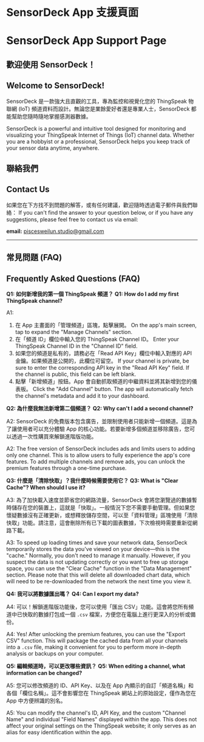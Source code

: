 # SensorDeck App 支援頁面

# SensorDeck App Support Page

## 歡迎使用 SensorDeck！

## Welcome to SensorDeck\!

SensorDeck 是一款強大且直觀的工具，專為監控和視覺化您的 ThingSpeak 物聯網 (IoT) 頻道資料而設計。無論您是業餘愛好者還是專業人士，SensorDeck 都能幫助您隨時隨地掌握感測器數據。

SensorDeck is a powerful and intuitive tool designed for monitoring and visualizing your ThingSpeak Internet of Things (IoT) channel data. Whether you are a hobbyist or a professional, SensorDeck helps you keep track of your sensor data anytime, anywhere.

## 聯絡我們

## Contact Us

如果您在下方找不到問題的解答，或有任何建議，歡迎隨時透過電子郵件與我們聯絡：
If you can't find the answer to your question below, or if you have any suggestions, please feel free to contact us via email:

**email:** piscesweilun.studio@gmail.com

-----

## 常見問題 (FAQ)

## Frequently Asked Questions (FAQ)

**Q1: 如何新增我的第一個 ThingSpeak 頻道？**
**Q1: How do I add my first ThingSpeak channel?**

A1:

1.  在 App 主畫面的「管理頻道」區塊，點擊展開。
    On the app's main screen, tap to expand the "Manage Channels" section.
2.  在「頻道 ID」欄位中輸入您的 ThingSpeak Channel ID。
    Enter your ThingSpeak Channel ID in the "Channel ID" field.
3.  如果您的頻道是私有的，請務必在「Read API Key」欄位中輸入對應的 API 金鑰。如果頻道是公開的，此欄位可留空。
    If your channel is private, be sure to enter the corresponding API key in the "Read API Key" field. If the channel is public, this field can be left blank.
4.  點擊「新增頻道」按鈕。App 會自動抓取頻道的中繼資料並將其新增到您的儀表板。
    Click the "Add Channel" button. The app will automatically fetch the channel's metadata and add it to your dashboard.

**Q2: 為什麼我無法新增第二個頻道？**
**Q2: Why can't I add a second channel?**

A2: SensorDeck 的免費版本包含廣告，並限制使用者只能新增一個頻道。這是為了讓使用者可以充分體驗 App 的核心功能。若要新增多個頻道並移除廣告，您可以透過一次性購買來解鎖進階版功能。

A2: The free version of SensorDeck includes ads and limits users to adding only one channel. This is to allow users to fully experience the app's core features. To add multiple channels and remove ads, you can unlock the premium features through a one-time purchase.

**Q3: 什麼是「清除快取」？我什麼時候需要使用它？**
**Q3: What is "Clear Cache"? When should I use it?**

A3: 為了加快載入速度並節省您的網路流量，SensorDeck 會將您瀏覽過的數據暫時儲存在您的裝置上，這就是「快取」。一般情況下您不需要手動管理。但如果您懷疑數據沒有正確更新，或想釋放儲存空間，可以至「資料管理」區塊使用「清除快取」功能。請注意，這會刪除所有已下載的圖表數據，下次檢視時需要重新從網路下載。

A3: To speed up loading times and save your network data, SensorDeck temporarily stores the data you've viewed on your device—this is the "cache." Normally, you don't need to manage it manually. However, if you suspect the data is not updating correctly or you want to free up storage space, you can use the "Clear Cache" function in the "Data Management" section. Please note that this will delete all downloaded chart data, which will need to be re-downloaded from the network the next time you view it.

**Q4: 我可以將數據匯出嗎？**
**Q4: Can I export my data?**

A4: 可以！解鎖進階版功能後，您可以使用「匯出 CSV」功能。這會將您所有頻道中已快取的數據打包成一個 `.csv` 檔案，方便您在電腦上進行更深入的分析或備份。

A4: Yes\! After unlocking the premium features, you can use the "Export CSV" function. This will package the cached data from all your channels into a `.csv` file, making it convenient for you to perform more in-depth analysis or backups on your computer.

**Q5: 編輯頻道時，可以更改哪些資訊？**
**Q5: When editing a channel, what information can be changed?**

A5: 您可以修改頻道的 ID、API Key、以及在 App 內顯示的自訂「頻道名稱」和各個「欄位名稱」。這不會影響您在 ThingSpeak 網站上的原始設定，僅作為您在 App 中方便辨識的別名。

A5: You can modify the channel's ID, API Key, and the custom "Channel Name" and individual "Field Names" displayed within the app. This does not affect your original settings on the ThingSpeak website; it only serves as an alias for easy identification within the app.